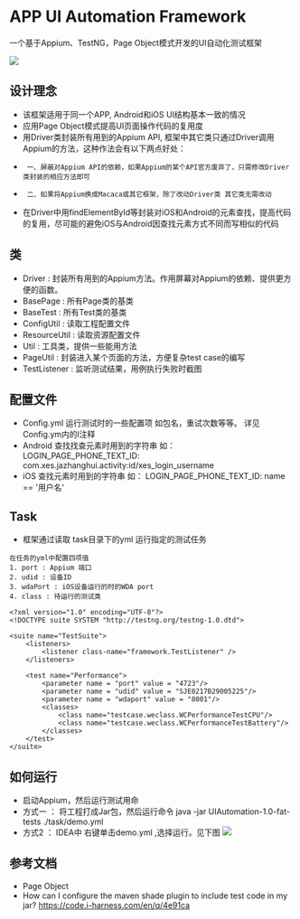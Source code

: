 # APP UI Automation Framework

一个基于Appium、TestNG，Page Object模式开发的UI自动化测试框架

![](https://github.com/lgxqf/AppUIAutomation/blob/master/doc/structure.png)


## 设计理念
* 该框架适用于同一个APP, Android和iOS UI结构基本一致的情况
* 应用Page Object模式提高UI页面操作代码的复用度
* 用Driver类封装所有用到的Appium API, 框架中其它类只通过Driver调用Appium的方法，这种作法会有以下两点好处：
*      一、屏蔽对Appium API的依赖，如果Appium的某个API官方废弃了，只需修改Driver类封装的相应方法即可
*      二、如果将Appium换成Macaca或其它框架，除了改动Driver类 其它类无需改动
* 在Driver中用findElementById等封装对iOS和Android的元素查找，提高代码的复用，尽可能的避免iOS与Android因查找元素方式不同而写相似的代码


## 类
* Driver : 封装所有用到的Appium方法。作用屏幕对Appium的依赖、提供更方便的函数。
* BasePage : 所有Page类的基类
* BaseTest : 所有Test类的基类
* ConfigUtil : 读取工程配置文件
* ResourceUtil : 读取资源配置文件 
* Util : 工具类，提供一些能用方法
* PageUtil : 封装进入某个页面的方法，方便复杂test case的编写
* TestListener : 监听测试结果，用例执行失败时截图


## 配置文件 
* Config.yml 运行测试时的一些配置项 如包名，重试次数等等。 详见Config.ym内的l注释
* Android 查找找查元素时用到的字符串 如： LOGIN_PAGE_PHONE_TEXT_ID: com.xes.jazhanghui.activity:id/xes_login_username
* iOS 查找元素时用到的字符串 如： LOGIN_PAGE_PHONE_TEXT_ID: name == '用户名'


## Task 
* 框架通过读取 task目录下的yml 运行指定的测试任务


```
在任务的yml中配置四项值
1. port : Appium 端口   
2. udid : 设备ID
3. wdaPort : iOS设备运行的时的WDA port
4. class : 待运行的测试类

<?xml version="1.0" encoding="UTF-8"?>
<!DOCTYPE suite SYSTEM "http://testng.org/testng-1.0.dtd">

<suite name="TestSuite">
    <listeners>
        <listener class-name="framework.TestListener" />
    </listeners>

    <test name="Performance">
        <parameter name = "port" value = "4723"/>     
        <parameter name = "udid" value = "SJE0217B29005225"/>
        <parameter name = "wdaport" value = "8001"/>
        <classes>
            <class name="testcase.weclass.WCPerformanceTestCPU"/>
            <class name="testcase.weclass.WCPerformanceTestBattery"/>
        </classes>
    </test>
</suite>
```

## 如何运行
* 启动Appium，然后运行测试用命
* 方式一 ： 将工程打成Jar包，然后运行命令 java -jar UIAutomation-1.0-fat-tests  ./task/demo.yml
* 方式2  ： IDEA中 右键单击demo.yml ,选择运行。见下图
![](https://github.com/lgxqf/AppUIAutomation/blob/master/doc/Run-By-IDEA.png)

## 参考文档
* Page Object
* How can I configure the maven shade plugin to include test code in my jar?
https://code.i-harness.com/en/q/4e91ca